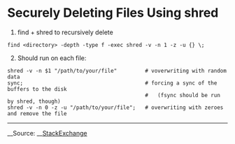 Securely Deleting Files Using shred
===================================

1. find + shred to recursively delete

```shell
find <directory> -depth -type f -exec shred -v -n 1 -z -u {} \;
```

2. Should run on each file:

```shell
shred -v -n $1 "/path/to/your/file"         # voverwriting with random data
sync;                                       # forcing a sync of the buffers to the disk
                                            #   (fsync should be run by shred, though)
shred -v -n 0 -z -u "/path/to/your/file";   # overwriting with zeroes and remove the file
```


----
__Source:    __[StackExchange](https://unix.stackexchange.com/questions/27027/how-do-i-recursively-shred-an-entire-directory-tree)
